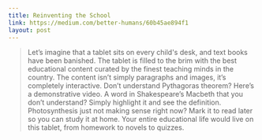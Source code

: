 ```yaml
---
title: Reinventing the School
link: https://medium.com/better-humans/60b45ae894f1
layout: post
---
```


> Let’s imagine that a tablet sits on every child's desk, and text books have been banished. The tablet is filled to the brim with the best educational content curated by the finest teaching minds in the country. The content isn’t simply paragraphs and images, it’s completely interactive. Don’t understand Pythagoras theorem? Here’s a demonstrative video. A word in Shakespeare’s Macbeth that you don’t understand? Simply highlight it and see the definition. Photosynthesis just not making sense right now? Mark it to read later so you can study it at home. Your entire educational life would live on this tablet, from homework to novels to quizzes.